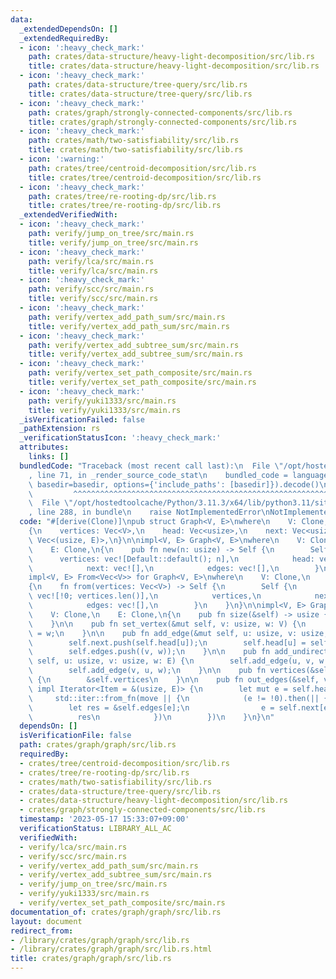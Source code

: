 ```yaml
---
data:
  _extendedDependsOn: []
  _extendedRequiredBy:
  - icon: ':heavy_check_mark:'
    path: crates/data-structure/heavy-light-decomposition/src/lib.rs
    title: crates/data-structure/heavy-light-decomposition/src/lib.rs
  - icon: ':heavy_check_mark:'
    path: crates/data-structure/tree-query/src/lib.rs
    title: crates/data-structure/tree-query/src/lib.rs
  - icon: ':heavy_check_mark:'
    path: crates/graph/strongly-connected-components/src/lib.rs
    title: crates/graph/strongly-connected-components/src/lib.rs
  - icon: ':heavy_check_mark:'
    path: crates/math/two-satisfiability/src/lib.rs
    title: crates/math/two-satisfiability/src/lib.rs
  - icon: ':warning:'
    path: crates/tree/centroid-decomposition/src/lib.rs
    title: crates/tree/centroid-decomposition/src/lib.rs
  - icon: ':heavy_check_mark:'
    path: crates/tree/re-rooting-dp/src/lib.rs
    title: crates/tree/re-rooting-dp/src/lib.rs
  _extendedVerifiedWith:
  - icon: ':heavy_check_mark:'
    path: verify/jump_on_tree/src/main.rs
    title: verify/jump_on_tree/src/main.rs
  - icon: ':heavy_check_mark:'
    path: verify/lca/src/main.rs
    title: verify/lca/src/main.rs
  - icon: ':heavy_check_mark:'
    path: verify/scc/src/main.rs
    title: verify/scc/src/main.rs
  - icon: ':heavy_check_mark:'
    path: verify/vertex_add_path_sum/src/main.rs
    title: verify/vertex_add_path_sum/src/main.rs
  - icon: ':heavy_check_mark:'
    path: verify/vertex_add_subtree_sum/src/main.rs
    title: verify/vertex_add_subtree_sum/src/main.rs
  - icon: ':heavy_check_mark:'
    path: verify/vertex_set_path_composite/src/main.rs
    title: verify/vertex_set_path_composite/src/main.rs
  - icon: ':heavy_check_mark:'
    path: verify/yuki1333/src/main.rs
    title: verify/yuki1333/src/main.rs
  _isVerificationFailed: false
  _pathExtension: rs
  _verificationStatusIcon: ':heavy_check_mark:'
  attributes:
    links: []
  bundledCode: "Traceback (most recent call last):\n  File \"/opt/hostedtoolcache/Python/3.11.3/x64/lib/python3.11/site-packages/onlinejudge_verify/documentation/build.py\"\
    , line 71, in _render_source_code_stat\n    bundled_code = language.bundle(stat.path,\
    \ basedir=basedir, options={'include_paths': [basedir]}).decode()\n          \
    \         ^^^^^^^^^^^^^^^^^^^^^^^^^^^^^^^^^^^^^^^^^^^^^^^^^^^^^^^^^^^^^^^^^^^^^^^^^^^^^^^^^\n\
    \  File \"/opt/hostedtoolcache/Python/3.11.3/x64/lib/python3.11/site-packages/onlinejudge_verify/languages/rust.py\"\
    , line 288, in bundle\n    raise NotImplementedError\nNotImplementedError\n"
  code: "#[derive(Clone)]\npub struct Graph<V, E>\nwhere\n    V: Clone,\n    E: Clone,\n\
    {\n    vertices: Vec<V>,\n    head: Vec<usize>,\n    next: Vec<usize>,\n    edges:\
    \ Vec<(usize, E)>,\n}\n\nimpl<V, E> Graph<V, E>\nwhere\n    V: Clone + Default,\n\
    \    E: Clone,\n{\n    pub fn new(n: usize) -> Self {\n        Self {\n      \
    \      vertices: vec![Default::default(); n],\n            head: vec![!0; n],\n\
    \            next: vec![],\n            edges: vec![],\n        }\n    }\n}\n\n\
    impl<V, E> From<Vec<V>> for Graph<V, E>\nwhere\n    V: Clone,\n    E: Clone,\n\
    {\n    fn from(vertices: Vec<V>) -> Self {\n        Self {\n            head:\
    \ vec![!0; vertices.len()],\n            vertices,\n            next: vec![],\n\
    \            edges: vec![],\n        }\n    }\n}\n\nimpl<V, E> Graph<V, E>\nwhere\n\
    \    V: Clone,\n    E: Clone,\n{\n    pub fn size(&self) -> usize {\n        self.vertices.len()\n\
    \    }\n\n    pub fn set_vertex(&mut self, v: usize, w: V) {\n        self.vertices[v]\
    \ = w;\n    }\n\n    pub fn add_edge(&mut self, u: usize, v: usize, w: E) {\n\
    \        self.next.push(self.head[u]);\n        self.head[u] = self.edges.len();\n\
    \        self.edges.push((v, w));\n    }\n\n    pub fn add_undirected_edge(&mut\
    \ self, u: usize, v: usize, w: E) {\n        self.add_edge(u, v, w.clone());\n\
    \        self.add_edge(v, u, w);\n    }\n\n    pub fn vertices(&self) -> &[V]\
    \ {\n        &self.vertices\n    }\n\n    pub fn out_edges(&self, v: usize) ->\
    \ impl Iterator<Item = &(usize, E)> {\n        let mut e = self.head[v];\n   \
    \     std::iter::from_fn(move || {\n            (e != !0).then(|| {\n        \
    \        let res = &self.edges[e];\n                e = self.next[e];\n      \
    \          res\n            })\n        })\n    }\n}\n"
  dependsOn: []
  isVerificationFile: false
  path: crates/graph/graph/src/lib.rs
  requiredBy:
  - crates/tree/centroid-decomposition/src/lib.rs
  - crates/tree/re-rooting-dp/src/lib.rs
  - crates/math/two-satisfiability/src/lib.rs
  - crates/data-structure/tree-query/src/lib.rs
  - crates/data-structure/heavy-light-decomposition/src/lib.rs
  - crates/graph/strongly-connected-components/src/lib.rs
  timestamp: '2023-05-17 15:33:07+09:00'
  verificationStatus: LIBRARY_ALL_AC
  verifiedWith:
  - verify/lca/src/main.rs
  - verify/scc/src/main.rs
  - verify/vertex_add_path_sum/src/main.rs
  - verify/vertex_add_subtree_sum/src/main.rs
  - verify/jump_on_tree/src/main.rs
  - verify/yuki1333/src/main.rs
  - verify/vertex_set_path_composite/src/main.rs
documentation_of: crates/graph/graph/src/lib.rs
layout: document
redirect_from:
- /library/crates/graph/graph/src/lib.rs
- /library/crates/graph/graph/src/lib.rs.html
title: crates/graph/graph/src/lib.rs
---
```

